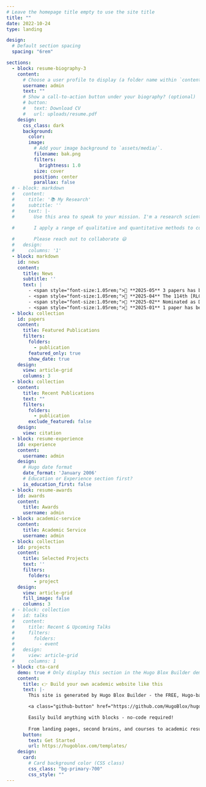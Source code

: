 ```yaml
---
# Leave the homepage title empty to use the site title
title: ""
date: 2022-10-24
type: landing

design:
  # Default section spacing
  spacing: "6rem"

sections:
  - block: resume-biography-3
    content:
      # Choose a user profile to display (a folder name within `content/authors/`)
      username: admin
      text: ""
      # Show a call-to-action button under your biography? (optional)
      # button:
      #   text: Download CV
      #   url: uploads/resume.pdf
    design:
      css_class: dark
      background:
        color: 
        image:
          # Add your image background to `assets/media/`.
          filename: bak.png
          filters:
            brightness: 1.0
          size: cover
          position: center
          parallax: false
  # - block: markdown
  #   content:
  #     title: '📚 My Research'
  #     subtitle: ''
  #     text: |-
  #       Use this area to speak to your mission. I'm a research scientist in the Moonshot team at DeepMind. I blog about machine learning, deep learning, and moonshots.

  #       I apply a range of qualitative and quantitative methods to comprehensively investigate the role of science and technology in the economy.
        
  #       Please reach out to collaborate 😃
  #   design:
  #     columns: '1'
  - block: markdown
    id: news
    content:
      title: News
      subtitle: ''
      text: |
        - <span style="font-size:1.05rem;">🛫 **2025-05** 3 papers has been accepted by ACL 2025 (long paper)!</span>
        - <span style="font-size:1.05rem;">🛫 **2025-04** The 114th [RLCHINA Paper Seminar](https://rlchina.org/topic/997) hosted!</span>
        - <span style="font-size:1.05rem;">📢 **2025-02** Nominated as Distinguished PC Member of AAMAS 2025.</span>
        - <span style="font-size:1.05rem;">🚀 **2025-01** 1 paper has been accepted by WWW 2025, oral presentation.</span>
  - block: collection
    id: papers
    content:
      title: Featured Publications
      filters:
        folders:
          - publication
        featured_only: true
        show_date: true
    design:
      view: article-grid
      columns: 3
  - block: collection
    content:
      title: Recent Publications
      text: ""
      filters:
        folders:
          - publication
        exclude_featured: false
    design:
      view: citation
  - block: resume-experience
    id: experience
    content:
      username: admin
    design:
      # Hugo date format
      date_format: 'January 2006'
      # Education or Experience section first?
      is_education_first: false
  - block: resume-awards
    id: awards
    content:
      title: Awards
      username: admin
  - block: academic-service
    content:
      title: Academic Service
      username: admin 
  - block: collection
    id: projects
    content:
      title: Selected Projects
      text: ''
      filters:
        folders:
          - project
    design:
      view: article-grid
      fill_image: false
      columns: 3
  # - block: collection
  #   id: talks
  #   content:
  #     title: Recent & Upcoming Talks
  #     filters:
  #       folders:
  #         - event
  #   design:
  #     view: article-grid
  #     columns: 1
  - block: cta-card
    demo: true # Only display this section in the Hugo Blox Builder demo site
    content:
      title: 👉 Build your own academic website like this
      text: |-
        This site is generated by Hugo Blox Builder - the FREE, Hugo-based open source website builder trusted by 250,000+ academics like you.

        <a class="github-button" href="https://github.com/HugoBlox/hugo-blox-builder" data-color-scheme="no-preference: light; light: light; dark: dark;" data-icon="octicon-star" data-size="large" data-show-count="true" aria-label="Star HugoBlox/hugo-blox-builder on GitHub">Star</a>

        Easily build anything with blocks - no-code required!
        
        From landing pages, second brains, and courses to academic resumés, conferences, and tech blogs.
      button:
        text: Get Started
        url: https://hugoblox.com/templates/
    design:
      card:
        # Card background color (CSS class)
        css_class: "bg-primary-700"
        css_style: ""
---
```

